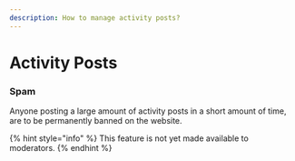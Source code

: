 ```yaml
---
description: How to manage activity posts?
---
```


# Activity Posts

### Spam

Anyone posting a large amount of activity posts in a short amount of time, are to be permanently banned on the website.

{% hint style="info" %}
This feature is not yet made available to moderators.
{% endhint %}

